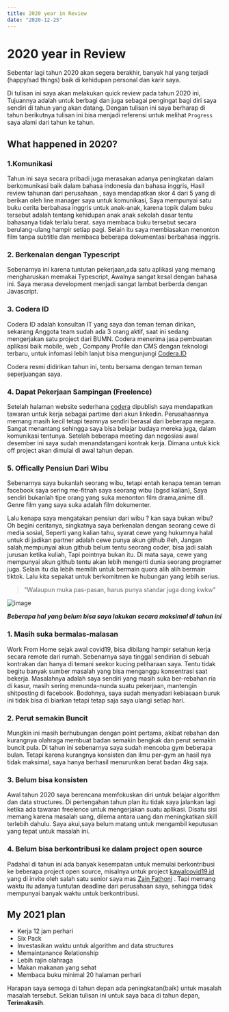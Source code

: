 ```yaml
---
title: 2020 year in Review
date: "2020-12-25"
---
```


# 2020 year in Review

Sebentar lagi tahun 2020 akan segera berakhir, banyak hal yang terjadi (happy/sad things) baik di kehidupan personal dan karir saya.

Di tulisan ini saya akan melakukan quick review pada tahun 2020 ini, Tujuannya adalah untuk berbagi dan juga sebagai pengingat bagi diri saya sendiri di tahun yang akan datang.
Dengan tulisan ini saya berharap di tahun berikutnya tulisan ini bisa menjadi referensi untuk melihat `Progress` saya alami dari tahun ke tahun.

## What happened in 2020?
### 1.Komunikasi 
Tahun ini saya secara pribadi juga merasakan adanya peningkatan dalam berkomunikasi baik dalam bahasa indonesia dan bahasa inggris, 
Hasil review tahunan dari perusahaan , saya mendapatkan skor 4 dari 5 yang di berikan oleh line manager saya untuk komunikasi, 
Saya mempunyai satu buku cerita berbahasa inggris untuk anak-anak, karena topik dalam buku tersebut adalah tentang kehidupan anak anak sekolah dasar tentu bahasanya tidak terlalu berat. saya membaca buku tersebut secara berulang-ulang hampir setiap pagi. Selain itu saya membiasakan menonton film tanpa subtitle dan membaca beberapa dokumentasi berbahasa inggris.

### 2. Berkenalan dengan Typescript
Sebenarnya ini karena tuntutan pekerjaan,ada satu aplikasi yang memang mengharuskan memakai Typescript, Awalnya sangat kesal dengan bahasa ini. Saya merasa development menjadi sangat lambat berberda dengan Javascript.
### 3. Codera ID
Codera ID adalah konsultan IT yang saya dan teman teman dirikan, sekarang Anggota team sudah ada 3 orang aktif, saat ini sedang mengerjakan satu project dari BUMN.
Codera menerima jasa pembuatan aplikasi baik mobile, web , Company Profile dan CMS dengan teknologi terbaru,
untuk infomasi lebih lanjut bisa mengunjungi  [Codera.ID](https://codera.id/)

Codera resmi didirikan tahun ini, tentu bersama dengan teman teman seperjuangan saya. 
### 4. Dapat Pekerjaan Sampingan (Freelence)
Setelah halaman website sederhana [codera](https://codera.id/)  dipublish saya mendapatkan tawaran untuk kerja sebagai partime dari akun linkedin. Perusahaannya memang masih kecil tetapi teamnya sendiri berasal dari beberapa negara. Sangat menantang sehingga saya bisa belajar budaya mereka juga, dalam komunikasi tentunya.
Setelah beberapa meeting dan negosiasi awal desember ini saya sudah menandatangani kontrak kerja. Dimana untuk kick off project akan dimulai di awal tahun depan.

### 5. Offically Pensiun Dari Wibu
Sebenarnya saya bukanlah seorang wibu, tetapi entah kenapa teman teman facebook saya sering me-fitnah saya seorang wibu (bgsd kalian), 
Saya sendiri bukanlah tipe orang yang suka menonton film drama,anime dll. Genre film yang saya suka adalah film dokumenter.

Lalu kenapa saya mengatakan pensiun dari wibu ? kan saya bukan wibu?
Oh begini ceritanya, singkatnya saya berkenalan dengan seorang cewe di media sosial, Seperti yang kalian tahu, syarat cewe yang hukumnya halal untuk di jadikan partner adalah cewe punya akun github #eh, 
Jangan salah,mempunyai akun github belum tentu seorang coder, bisa jadi salah jurusan ketika kuliah, Tapi pointnya bukan itu. Di mata saya, cewe yang mempunyai akun github tentu akan  lebih mengerti dunia seorang programer juga.
Selain itu dia lebih memilih untuk bermain quora alih alih bermain tiktok. Lalu kita sepakat untuk berkomitmen ke hubungan yang lebih serius.

> "Walaupun muka pas-pasan, harus punya standar juga dong kwkw"


![image](https://images.unsplash.com/photo-1604440977273-f22b2fa6ea5b?ixid=MXwxMjA3fDB8MHxwaG90by1wYWdlfHx8fGVufDB8fHw%3D&ixlib=rb-1.2.1&auto=format&fit=crop&w=1909&q=80)

***Beberapa hal yang belum bisa saya lakukan secara maksimal di tahun ini*** 



### 1. Masih suka bermalas-malasan
Work From Home sejak awal covid19, bisa dibilang hampir setahun kerja secara remote dari rumah. Sebenarnya saya tinggal sendirian di sebuah kontrakan dan hanya di temani seekor kucing peliharaan saya.
Tentu tidak begitu banyak sumber masalah yang bisa menganggu konsentrasi saat bekerja. Masalahnya adalah saya sendiri yang masih suka ber-rebahan ria di kasur, masih sering menunda-nunda suatu pekerjaan, mantengin shitposting di facebook.
Bodohnya, saya sudah menyadari kebiasaan buruk ini tidak bisa di biarkan tetapi tetap saja saya ulangi setiap hari.
 
### 2. Perut semakin Buncit
Mungkin ini masih berhubungan dengan point pertama, akibat rebahan dan kurangnya olahraga membuat badan semakin bengkak dan perut semakin buncit pula.
Di tahun ini sebenarnya saya sudah  mencoba gym beberapa bulan. Tetapi karena kurangnya konsisten dan ilmu per-gym an hasil nya tidak maksimal, saya hanya berhasil menurunkan berat badan 4kg saja.
### 3. Belum bisa konsisten 
Awal tahun 2020 saya berencana  memfokuskan diri untuk belajar algorithm dan data structures. Di pertengahan tahun plan itu tidak saya jalankan lagi ketika ada tawaran freelence untuk mengerjakan suatu aplikasi. 
Disatu sisi memang karena masalah uang, dilema antara uang dan meningkatkan skill terlebih dahulu. Saya akui,saya belum matang untuk mengambil keputusan yang tepat untuk masalah ini.

### 4. Belum bisa berkontribusi ke dalam project open source

Padahal di tahun ini ada banyak kesempatan untuk memulai berkontribusi ke beberapa project open source, misalnya untuk project [kawalcovid19.id](https://kawalcovid19.id/) yang di invite oleh salah satu senior saya mas [Zain Fathoni](https://zainfathoni.com/) . Tapi memang waktu itu adanya tuntutan deadline dari perusahaan saya, sehingga tidak mempunyai banyak waktu untuk berkontribusi.



 
 ## My 2021 plan
 

 - Kerja 12 jam perhari
 - Six Pack
 - Investasikan waktu untuk algorithm and data structures
 - Memaintanance Relationship
 - Lebih rajin olahraga
 - Makan makanan yang sehat
 - Membaca buku minimal 20 halaman perhari

Harapan saya semoga di tahun depan ada peningkatan(baik) untuk masalah masalah tersebut.
Sekian tulisan ini untuk saya baca di tahun depan, 
**Terimakasih**.

